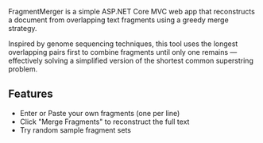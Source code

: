FragmentMerger is a simple ASP.NET Core MVC web app that reconstructs a document from overlapping text fragments using a greedy merge strategy.

Inspired by genome sequencing techniques, this tool uses the longest overlapping pairs first to combine fragments until only one remains — effectively solving a simplified version of the shortest common superstring problem.

##  Features
- Enter or Paste your own fragments (one per line)
- Click "Merge Fragments" to reconstruct the full text
- Try random sample fragment sets
